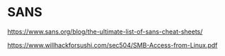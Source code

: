 # SANS 

https://www.sans.org/blog/the-ultimate-list-of-sans-cheat-sheets/

https://www.willhackforsushi.com/sec504/SMB-Access-from-Linux.pdf

